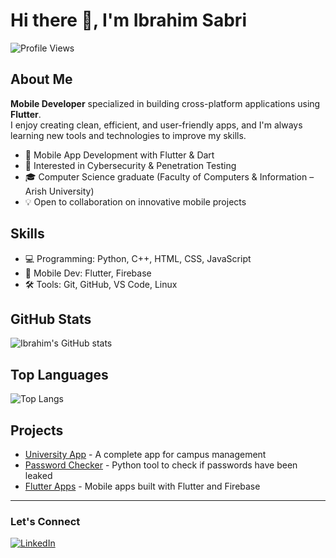 # Hi there 👋, I'm Ibrahim Sabri

![Profile Views](https://komarev.com/ghpvc/?username=ibrahim-sabri77&color=blue)

## About Me

**Mobile Developer** specialized in building cross-platform applications using **Flutter**.  
I enjoy creating clean, efficient, and user-friendly apps, and I'm always learning new tools and technologies to improve my skills.  

- 📱 Mobile App Development with Flutter & Dart  
- 🔐 Interested in Cybersecurity & Penetration Testing  
- 🎓 Computer Science graduate (Faculty of Computers & Information – Arish University)  
- 💡 Open to collaboration on innovative mobile projects  

## Skills
- 💻 Programming: Python, C++, HTML, CSS, JavaScript
- 📱 Mobile Dev: Flutter, Firebase
- 🛠 Tools: Git, GitHub, VS Code, Linux

## GitHub Stats
![Ibrahim's GitHub stats](https://github-readme-stats.vercel.app/api?username=ibrahim-sabri77&show_icons=true&theme=radical)

## Top Languages
![Top Langs](https://github-readme-stats.vercel.app/api/top-langs/?username=ibrahim-sabri77&layout=compact&theme=radical)

## Projects
- [University App](link-to-project) - A complete app for campus management
- [Password Checker](link-to-project) - Python tool to check if passwords have been leaked
- [Flutter Apps](link-to-projects) - Mobile apps built with Flutter and Firebase

---

### Let's Connect
[![LinkedIn](https://img.shields.io/badge/LinkedIn-0077B5?style=for-the-badge&logo=linkedin&logoColor=white)](www.linkedin.com/in/ibrahim-sabry-99a45b348)
